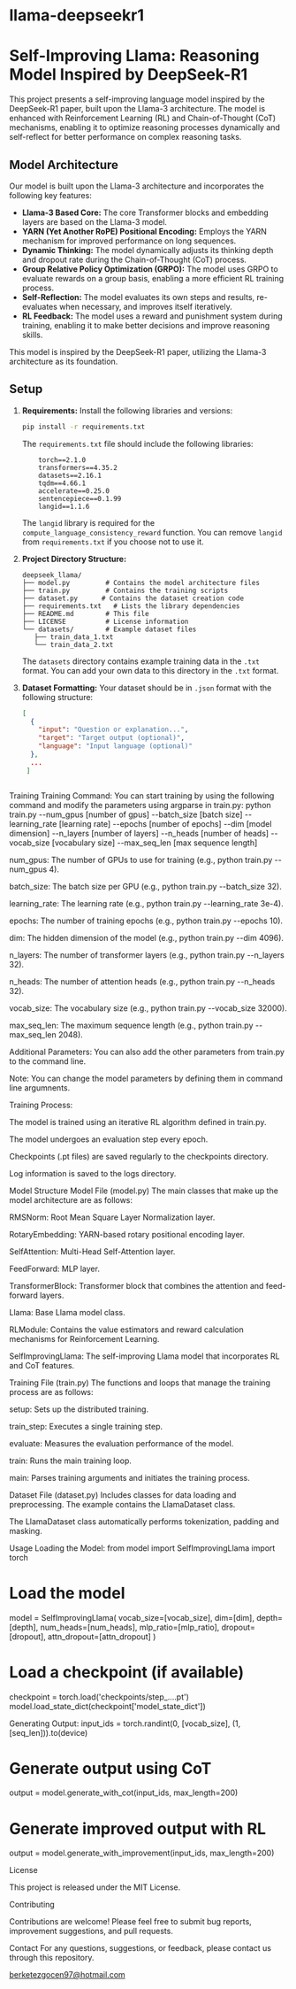 # llama-deepseekr1
# Self-Improving Llama: Reasoning Model Inspired by DeepSeek-R1

This project presents a self-improving language model inspired by the DeepSeek-R1 paper, built upon the Llama-3 architecture. The model is enhanced with Reinforcement Learning (RL) and Chain-of-Thought (CoT) mechanisms, enabling it to optimize reasoning processes dynamically and self-reflect for better performance on complex reasoning tasks.

## Model Architecture

Our model is built upon the Llama-3 architecture and incorporates the following key features:

*   **Llama-3 Based Core:** The core Transformer blocks and embedding layers are based on the Llama-3 model.
*   **YARN (Yet Another RoPE) Positional Encoding:** Employs the YARN mechanism for improved performance on long sequences.
*   **Dynamic Thinking:** The model dynamically adjusts its thinking depth and dropout rate during the Chain-of-Thought (CoT) process.
*   **Group Relative Policy Optimization (GRPO):** The model uses GRPO to evaluate rewards on a group basis, enabling a more efficient RL training process.
*   **Self-Reflection:** The model evaluates its own steps and results, re-evaluates when necessary, and improves itself iteratively.
*   **RL Feedback:** The model uses a reward and punishment system during training, enabling it to make better decisions and improve reasoning skills.

This model is inspired by the DeepSeek-R1 paper, utilizing the Llama-3 architecture as its foundation.

## Setup

1.  **Requirements:**
    Install the following libraries and versions:
    ```bash
    pip install -r requirements.txt
    ```
    The `requirements.txt` file should include the following libraries:
    ```
        torch==2.1.0
        transformers==4.35.2
        datasets==2.16.1
        tqdm==4.66.1
        accelerate==0.25.0
        sentencepiece==0.1.99
        langid==1.1.6
    ```
    The `langid` library is required for the `compute_language_consistency_reward` function. You can remove `langid` from `requirements.txt` if you choose not to use it.

2.  **Project Directory Structure:**
    ```
    deepseek_llama/
    ├── model.py         # Contains the model architecture files
    ├── train.py         # Contains the training scripts
    ├── dataset.py      # Contains the dataset creation code
    ├── requirements.txt   # Lists the library dependencies
    ├── README.md        # This file
    ├── LICENSE          # License information
    └── datasets/        # Example dataset files
       ├── train_data_1.txt
       └── train_data_2.txt
    ```
    The `datasets` directory contains example training data in the `.txt` format. You can add your own data to this directory in the `.txt` format.
    
3. **Dataset Formatting:**
  Your dataset should be in `.json` format with the following structure:
   ```json
   [
     {
       "input": "Question or explanation...",
       "target": "Target output (optional)",
       "language": "Input language (optional)"
     },
     ...
    ]



Training
Training Command:
You can start training by using the following command and modify the parameters using argparse in train.py:
python train.py --num_gpus [number of gpus]  --batch_size [batch size] --learning_rate [learning rate] --epochs [number of epochs] --dim [model dimension] --n_layers [number of layers] --n_heads [number of heads] --vocab_size [vocabulary size] --max_seq_len [max sequence length]


num_gpus: The number of GPUs to use for training (e.g., python train.py --num_gpus 4).

batch_size: The batch size per GPU (e.g., python train.py --batch_size 32).

learning_rate: The learning rate (e.g., python train.py --learning_rate 3e-4).

epochs: The number of training epochs (e.g., python train.py --epochs 10).

dim: The hidden dimension of the model (e.g., python train.py --dim 4096).

n_layers: The number of transformer layers (e.g., python train.py --n_layers 32).

n_heads: The number of attention heads (e.g., python train.py --n_heads 32).

vocab_size: The vocabulary size (e.g., python train.py --vocab_size 32000).

max_seq_len: The maximum sequence length (e.g., python train.py --max_seq_len 2048).

Additional Parameters: You can also add the other parameters from train.py to the command line.

Note: You can change the model parameters by defining them in command line argumnents.

Training Process:

The model is trained using an iterative RL algorithm defined in train.py.

The model undergoes an evaluation step every epoch.

Checkpoints (.pt files) are saved regularly to the checkpoints directory.

Log information is saved to the logs directory.

Model Structure
Model File (model.py)
The main classes that make up the model architecture are as follows:

RMSNorm: Root Mean Square Layer Normalization layer.

RotaryEmbedding: YARN-based rotary positional encoding layer.

SelfAttention: Multi-Head Self-Attention layer.

FeedForward: MLP layer.

TransformerBlock: Transformer block that combines the attention and feed-forward layers.

Llama: Base Llama model class.

RLModule: Contains the value estimators and reward calculation mechanisms for Reinforcement Learning.

SelfImprovingLlama: The self-improving Llama model that incorporates RL and CoT features.

Training File (train.py)
The functions and loops that manage the training process are as follows:

setup: Sets up the distributed training.

train_step: Executes a single training step.

evaluate: Measures the evaluation performance of the model.

train: Runs the main training loop.

main: Parses training arguments and initiates the training process.


Dataset File (dataset.py)
Includes classes for data loading and preprocessing. The example contains the LlamaDataset class.

The LlamaDataset class automatically performs tokenization, padding and masking.

Usage
Loading the Model:
from model import SelfImprovingLlama
import torch

# Load the model
model = SelfImprovingLlama(
    vocab_size=[vocab_size],
    dim=[dim],
    depth=[depth],
    num_heads=[num_heads],
    mlp_ratio=[mlp_ratio],
    dropout=[dropout],
    attn_dropout=[attn_dropout]
)

# Load a checkpoint (if available)
checkpoint = torch.load('checkpoints/step_....pt')
model.load_state_dict(checkpoint['model_state_dict'])

Generating Output:
input_ids = torch.randint(0, [vocab_size], (1, [seq_len])).to(device)

# Generate output using CoT
output = model.generate_with_cot(input_ids, max_length=200)

# Generate improved output with RL
output = model.generate_with_improvement(input_ids, max_length=200)

License

This project is released under the MIT License.

Contributing

Contributions are welcome! Please feel free to submit bug reports, improvement suggestions, and pull requests.

Contact
For any questions, suggestions, or feedback, please contact us through this repository.

berketezgocen97@hotmail.com
